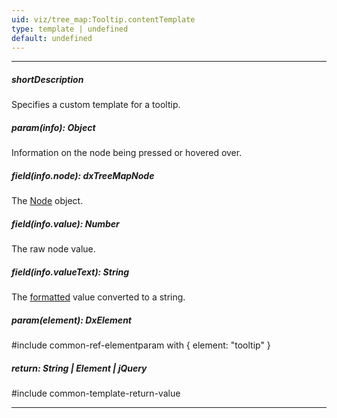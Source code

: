 ```yaml
---
uid: viz/tree_map:Tooltip.contentTemplate
type: template | undefined
default: undefined
---
```

---
##### shortDescription
Specifies a custom template for a tooltip.

##### param(info): Object
Information on the node being pressed or hovered over.

##### field(info.node): dxTreeMapNode
The [Node](/api-reference/10%20UI%20Components/dxTreeMap/6%20Node '/Documentation/ApiReference/UI_Components/dxTreeMap/Node/') object.

##### field(info.value): Number
The raw node value.

##### field(info.valueText): String
The [formatted](/api-reference/10%20UI%20Components/BaseWidget/1%20Configuration/tooltip/format.md '/Documentation/ApiReference/UI_Components/dxTreeMap/Configuration/tooltip/#format') value converted to a string.

##### param(element): DxElement
#include common-ref-elementparam with { element: "tooltip" }

##### return: String | Element | jQuery
#include common-template-return-value

---
